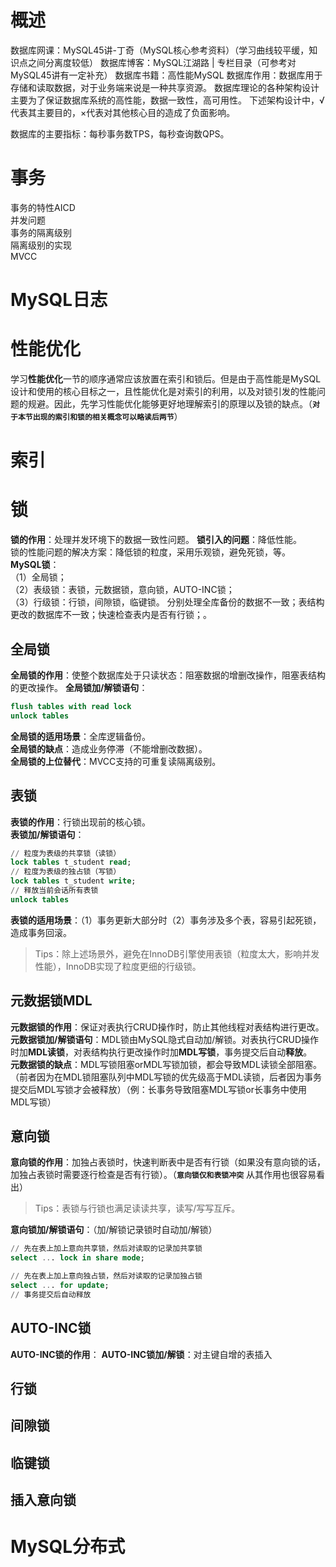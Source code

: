 # 概述
数据库网课：MySQL45讲-丁奇（MySQL核心参考资料）（学习曲线较平缓，知识点之间分离度较低）
数据库博客：MySQL江湖路 | 专栏目录（可参考对MySQL45讲有一定补充）
数据库书籍：高性能MySQL
数据库作用：数据库用于存储和读取数据，对于业务端来说是一种共享资源。
数据库理论的各种架构设计主要为了保证数据库系统的高性能，数据一致性，高可用性。
下述架构设计中，√代表其主要目的，×代表对其他核心目的造成了负面影响。

数据库的主要指标：每秒事务数TPS，每秒查询数QPS。
# 事务
事务的特性AICD  
并发问题  
事务的隔离级别  
隔离级别的实现  
MVCC
# MySQL日志
# 性能优化
学习**性能优化**一节的顺序通常应该放置在索引和锁后。但是由于高性能是MySQL设计和使用的核心目标之一，且性能优化是对索引的利用，以及对锁引发的性能问题的规避。因此，先学习性能优化能够更好地理解索引的原理以及锁的缺点。（**`对于本节出现的索引和锁的相关概念可以略读后两节`**）
# 索引
# 锁
**锁的作用**：处理并发环境下的数据一致性问题。
**锁引入的问题**：降低性能。  
锁的性能问题的解决方案：降低锁的粒度，采用乐观锁，避免死锁，等。  
**MySQL锁**：  
（1）全局锁；  
（2）表级锁：表锁，元数据锁，意向锁，AUTO-INC锁；  
（3）行级锁：行锁，间隙锁，临键锁。 
分别处理全库备份的数据不一致；表结构更改的数据库不一致；快速检查表内是否有行锁；。  
## 全局锁
**全局锁的作用**：使整个数据库处于只读状态：阻塞数据的增删改操作，阻塞表结构的更改操作。
**全局锁加/解锁语句**：  
```SQL
flush tables with read lock
unlock tables
```  
**全局锁的适用场景**：全库逻辑备份。  
**全局锁的缺点**：造成业务停滞（不能增删改数据）。  
**全局锁的上位替代**：MVCC支持的可重复读隔离级别。  
## 表锁
**表锁的作用**：行锁出现前的核心锁。  
**表锁加/解锁语句**：
```SQL
// 粒度为表级的共享锁（读锁）
lock tables t_student read;
// 粒度为表级的独占锁（写锁）
lock tables t_student write;
// 释放当前会话所有表锁
unlock tables
```
**表锁的适用场景**：（1）事务更新大部分时（2）事务涉及多个表，容易引起死锁，造成事务回滚。
>Tips：除上述场景外，避免在InnoDB引擎使用表锁（粒度太大，影响并发性能），InnoDB实现了粒度更细的行级锁。

## 元数据锁MDL
**元数据锁的作用**：保证对表执行CRUD操作时，防止其他线程对表结构进行更改。  
**元数据锁加/解锁语句**：MDL锁由MySQL隐式自动加/解锁。对表执行CRUD操作时加**MDL读锁**，对表结构执行更改操作时加**MDL写锁**，事务提交后自动**释放**。  
**元数据锁的缺点**：MDL写锁阻塞orMDL写锁加锁，都会导致MDL读锁全部阻塞。（前者因为在MDL锁阻塞队列中MDL写锁的优先级高于MDL读锁，后者因为事务提交后MDL写锁才会被释放）（例：长事务导致阻塞MDL写锁or长事务中使用MDL写锁）  
## 意向锁
**意向锁的作用**：加独占表锁时，快速判断表中是否有行锁（如果没有意向锁的话，加独占表锁时需要逐行检查是否有行锁）。（**`意向锁仅和表锁冲突`** 从其作用也很容易看出）  
>Tips：表锁与行锁也满足读读共享，读写/写写互斥。

**意向锁加/解锁语句**：（加/解锁记录锁时自动加/解锁）  
```SQL
// 先在表上加上意向共享锁，然后对读取的记录加共享锁
select ... lock in share mode;

// 先在表上加上意向独占锁，然后对读取的记录加独占锁
select ... for update;
// 事务提交后自动释放
```
## AUTO-INC锁
**AUTO-INC锁的作用**：
**AUTO-INC锁加/解锁**：对主键自增的表插入
## 行锁
## 间隙锁
## 临键锁
## 插入意向锁
# MySQL分布式
